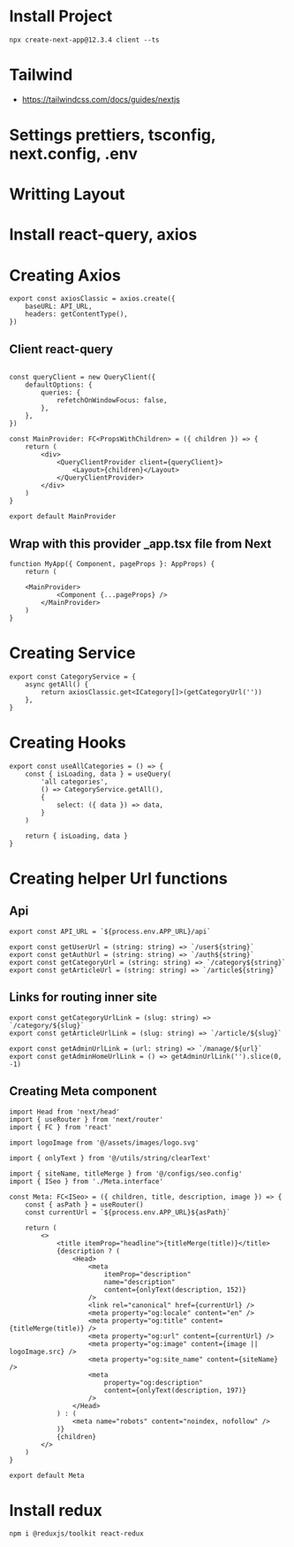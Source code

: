 # Install Project

```
npx create-next-app@12.3.4 client --ts
```

# Tailwind

- https://tailwindcss.com/docs/guides/nextjs

# Settings prettiers, tsconfig, next.config, .env

# Writting Layout

# Install react-query, axios

# Creating Axios

```
export const axiosClassic = axios.create({
	baseURL: API_URL,
	headers: getContentType(),
})

```

## Client react-query

```

const queryClient = new QueryClient({
	defaultOptions: {
		queries: {
			refetchOnWindowFocus: false,
		},
	},
})

const MainProvider: FC<PropsWithChildren> = ({ children }) => {
	return (
		<div>
			<QueryClientProvider client={queryClient}>
				<Layout>{children}</Layout>
			</QueryClientProvider>
		</div>
	)
}

export default MainProvider

```

## Wrap with this provider \_app.tsx file from Next

```
function MyApp({ Component, pageProps }: AppProps) {
	return (

    <MainProvider>
			<Component {...pageProps} />
		</MainProvider>
	)
}
```

# Creating Service

```
export const CategoryService = {
	async getAll() {
		return axiosClassic.get<ICategory[]>(getCategoryUrl(''))
	},
}

```

# Creating Hooks

```
export const useAllCategories = () => {
	const { isLoading, data } = useQuery(
		'all categories',
		() => CategoryService.getAll(),
		{
			select: ({ data }) => data,
		}
	)

	return { isLoading, data }
}

```

# Creating helper Url functions

## Api

```
export const API_URL = `${process.env.APP_URL}/api`

export const getUserUrl = (string: string) => `/user${string}`
export const getAuthUrl = (string: string) => `/auth${string}`
export const getCategoryUrl = (string: string) => `/category${string}`
export const getArticleUrl = (string: string) => `/article${string}`

```

## Links for routing inner site

```
export const getCategoryUrlLink = (slug: string) => `/category/${slug}`
export const getArticleUrlLink = (slug: string) => `/article/${slug}`

export const getAdminUrlLink = (url: string) => `/manage/${url}`
export const getAdminHomeUrlLink = () => getAdminUrlLink('').slice(0, -1)

```

## Creating Meta component

```
import Head from 'next/head'
import { useRouter } from 'next/router'
import { FC } from 'react'

import logoImage from '@/assets/images/logo.svg'

import { onlyText } from '@/utils/string/clearText'

import { siteName, titleMerge } from '@/configs/seo.config'
import { ISeo } from './Meta.interface'

const Meta: FC<ISeo> = ({ children, title, description, image }) => {
	const { asPath } = useRouter()
	const currentUrl = `${process.env.APP_URL}${asPath}`

	return (
		<>
			<title itemProp="headline">{titleMerge(title)}</title>
			{description ? (
				<Head>
					<meta
						itemProp="description"
						name="description"
						content={onlyText(description, 152)}
					/>
					<link rel="canonical" href={currentUrl} />
					<meta property="og:locale" content="en" />
					<meta property="og:title" content={titleMerge(title)} />
					<meta property="og:url" content={currentUrl} />
					<meta property="og:image" content={image || logoImage.src} />
					<meta property="og:site_name" content={siteName} />
					<meta
						property="og:description"
						content={onlyText(description, 197)}
					/>
				</Head>
			) : (
				<meta name="robots" content="noindex, nofollow" />
			)}
			{children}
		</>
	)
}

export default Meta

```

# Install redux
```
npm i @reduxjs/toolkit react-redux

```